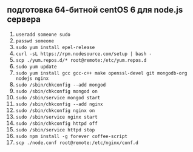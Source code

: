## подготовка 64-битной centOS 6 для node.js сервера

1. `useradd someone sudo`
2. `passwd someone`
3. `sudo yum install epel-release`
4. `curl -sL https://rpm.nodesource.com/setup | bash -`
5. `scp ./yum.repos.d/* root@remote:/etc/yum.repos.d`
6. `sudo yum update`
7. `sudo yum install gcc gcc-c++ make openssl-devel git mongodb-org nodejs nginx`
8. `sudo /sbin/chkconfig --add mongod`
9. `sudo /sbin/chkconfig mongod on`
10. `sudo /sbin/service mongod start`
11. `sudo /sbin/chkconfig --add nginx`
12. `sudo /sbin/chkconfig nginx on`
13. `sudo /sbin/service nginx start`
14. `sudo /sbin/chkconfig httpd off`
15. `sudo /sbin/service httpd stop`
16. `sudo npm install -g forever coffee-script`
17. `scp ./node.conf root@remote:/etc/nginx/conf.d`
